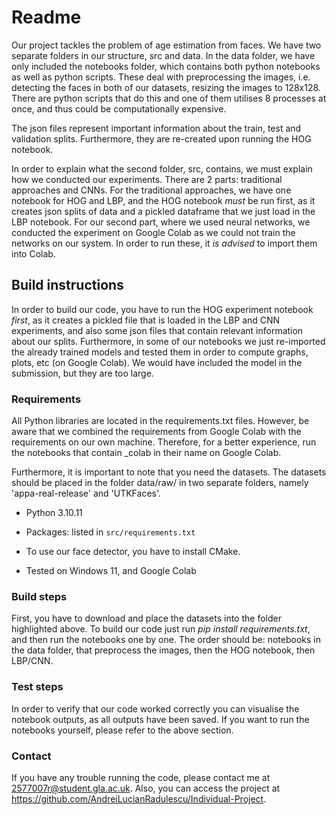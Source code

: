 # Readme

Our project tackles the problem of age estimation from faces. We have two separate folders in our structure, src and data. In the data folder, we have only included the notebooks folder, which contains both python notebooks as well as python scripts. These deal with preprocessing the images, i.e. detecting the faces in both of our datasets, resizing the images to 128x128. There are python scripts that do this and one of them utilises 8 processes at once, and thus could be computationally expensive.


The json files represent important information about the train, test and validation splits. Furthermore, they are re-created upon running the HOG notebook.


In order to explain what the second folder, src, contains, we must explain how we conducted our experiments. There are 2 parts: traditional approaches and CNNs. For the traditional approaches, we have one notebook for HOG and LBP, and the HOG notebook *must* be run first, as it creates json splits of data and a pickled dataframe that we just load in the LBP notebook. For our second part, where we used neural networks, we conducted the experiment on Google Colab as we could not train the networks on our system. In order to run these, it *is advised* to import them into Colab.

## Build instructions

In order to build our code, you have to run the HOG experiment notebook *first*, as it creates a pickled file that is loaded in the LBP and CNN experiments, and also some json files that contain relevant information about our splits. Furthermore, in some of our notebooks we just re-imported the already trained models and tested them in order to compute graphs, plots, etc (on Google Colab). We would have included the model in the submission, but they are too large.

### Requirements

All Python libraries are located in the requirements.txt files. However, be aware that we combined the requirements from Google Colab with the requirements on our own machine. Therefore, for a better experience, run the notebooks that contain _colab in their name on Google Colab.


Furthermore, it is important to note that you need the datasets. The datasets should be placed in the folder data/raw/ in two separate folders, namely 'appa-real-release' and 'UTKFaces'.


* Python 3.10.11
* Packages: listed in `src/requirements.txt` 
* To use our face detector, you have to install CMake.

* Tested on Windows 11, and Google Colab

### Build steps
First, you have to download and place the datasets into the folder highlighted above.
To build our code just run *pip install requirements.txt*, and then run the notebooks one by one. The order should be: notebooks in the data folder, that preprocess the images, then the HOG notebook, then LBP/CNN.

### Test steps

In order to verify that our code worked correctly you can visualise the notebook outputs, as all outputs have been saved. If you want to run the notebooks yourself, please refer to the above section.

### Contact
If you have any trouble running the code, please contact me at 2577007r@student.gla.ac.uk. Also, you can access the project at https://github.com/AndreiLucianRadulescu/Individual-Project.